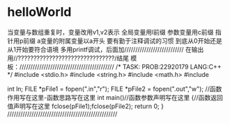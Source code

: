 # helloWorld
当变量与数组重复时，变量改用v1,v2表示
全局变量用l前缀
参数变量用c前缀
指针用p前缀
a变量的附属变量以a开头
要有勤于注释调试的习惯
到底从0开始还是从1开始要符合语境
多用printf调试，后面加///////////////////////////
在输出用//???????????????????????????????/结尾
模板：///////////////////////////////////////////
/*
TASK:
PROB:22920179
LANG:C++
*/
#include <stdio.h>
#include <string.h>
#include <math.h>
#include <iostream>

int ln;
FILE *pFile1 = fopen(".in","r");
FILE *pFile2 = fopen(".out","w");
//函数作用写在这里-函数思路写在这里
int main()//函数参数声明写在这里
{//函数返回值声明写在这里
    fclose(pFile1);fclose(pFile2);
    return 0;
}
//////////////////////////////////////////////////
